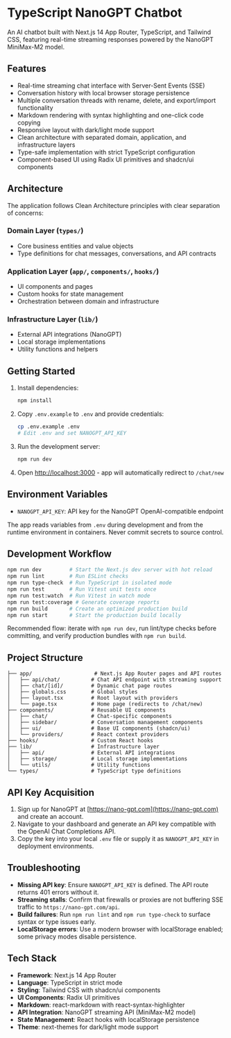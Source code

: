 # TypeScript NanoGPT Chatbot

An AI chatbot built with Next.js 14 App Router, TypeScript, and Tailwind CSS, featuring real-time streaming responses powered by the NanoGPT MiniMax-M2 model.

## Features

- Real-time streaming chat interface with Server-Sent Events (SSE)
- Conversation history with local browser storage persistence
- Multiple conversation threads with rename, delete, and export/import functionality
- Markdown rendering with syntax highlighting and one-click code copying
- Responsive layout with dark/light mode support
- Clean architecture with separated domain, application, and infrastructure layers
- Type-safe implementation with strict TypeScript configuration
- Component-based UI using Radix UI primitives and shadcn/ui components

## Architecture

The application follows Clean Architecture principles with clear separation of concerns:

### Domain Layer (`types/`)

- Core business entities and value objects
- Type definitions for chat messages, conversations, and API contracts

### Application Layer (`app/`, `components/`, `hooks/`)

- UI components and pages
- Custom hooks for state management
- Orchestration between domain and infrastructure

### Infrastructure Layer (`lib/`)

- External API integrations (NanoGPT)
- Local storage implementations
- Utility functions and helpers

## Getting Started

1. Install dependencies:

   ```bash
   npm install
   ```

2. Copy `.env.example` to `.env` and provide credentials:

   ```bash
   cp .env.example .env
   # Edit .env and set NANOGPT_API_KEY
   ```

3. Run the development server:

   ```bash
   npm run dev
   ```

4. Open [http://localhost:3000](http://localhost:3000) - app will automatically redirect to `/chat/new`

## Environment Variables

- `NANOGPT_API_KEY`: API key for the NanoGPT OpenAI-compatible endpoint

The app reads variables from `.env` during development and from the runtime environment in containers. Never commit secrets to source control.

## Development Workflow

```bash
npm run dev         # Start the Next.js dev server with hot reload
npm run lint        # Run ESLint checks
npm run type-check  # Run TypeScript in isolated mode
npm run test        # Run Vitest unit tests once
npm run test:watch  # Run Vitest in watch mode
npm run test:coverage # Generate coverage reports
npm run build       # Create an optimized production build
npm run start       # Start the production build locally
```

Recommended flow: iterate with `npm run dev`, run lint/type checks before committing, and verify production bundles with `npm run build`.

## Project Structure

```text
├── app/                    # Next.js App Router pages and API routes
│   ├── api/chat/          # Chat API endpoint with streaming support
│   ├── chat/[id]/         # Dynamic chat page routes
│   ├── globals.css        # Global styles
│   ├── layout.tsx         # Root layout with providers
│   └── page.tsx           # Home page (redirects to /chat/new)
├── components/            # Reusable UI components
│   ├── chat/              # Chat-specific components
│   ├── sidebar/           # Conversation management components
│   ├── ui/                # Base UI components (shadcn/ui)
│   └── providers/         # React context providers
├── hooks/                 # Custom React hooks
├── lib/                   # Infrastructure layer
│   ├── api/               # External API integrations
│   ├── storage/           # Local storage implementations
│   └── utils/             # Utility functions
└── types/                 # TypeScript type definitions
```

## API Key Acquisition

1. Sign up for NanoGPT at [https://nano-gpt.com](https://nano-gpt.com) and create an account.
2. Navigate to your dashboard and generate an API key compatible with the OpenAI Chat Completions API.
3. Copy the key into your local `.env` file or supply it as `NANOGPT_API_KEY` in deployment environments.

## Troubleshooting

- **Missing API key**: Ensure `NANOGPT_API_KEY` is defined. The API route returns 401 errors without it.
- **Streaming stalls**: Confirm that firewalls or proxies are not buffering SSE traffic to `https://nano-gpt.com/api`.
- **Build failures**: Run `npm run lint` and `npm run type-check` to surface syntax or type issues early.
- **LocalStorage errors**: Use a modern browser with localStorage enabled; some privacy modes disable persistence.

## Tech Stack

- **Framework**: Next.js 14 App Router
- **Language**: TypeScript in strict mode
- **Styling**: Tailwind CSS with shadcn/ui components
- **UI Components**: Radix UI primitives
- **Markdown**: react-markdown with react-syntax-highlighter
- **API Integration**: NanoGPT streaming API (MiniMax-M2 model)
- **State Management**: React hooks with localStorage persistence
- **Theme**: next-themes for dark/light mode support
